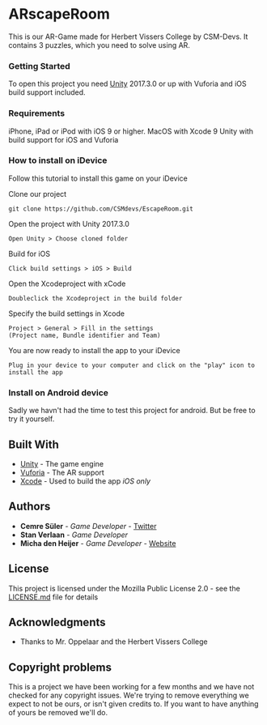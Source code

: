 # ARscapeRoom

This is our AR-Game made for Herbert Vissers College by CSM-Devs.
It contains 3 puzzles, which you need to solve using AR.

### Getting Started

To open this project you need [Unity](https://unity3d.com) 2017.3.0 or up with Vuforia and iOS build support included.

### Requirements
iPhone, iPad or iPod with iOS 9 or higher.
MacOS with Xcode 9
Unity with build support for iOS and Vuforia

### How to install on iDevice

Follow this tutorial to install this game on your iDevice

Clone our project
```
git clone https://github.com/CSMdevs/EscapeRoom.git
```

Open the project with Unity 2017.3.0
```
Open Unity > Choose cloned folder
```

Build for iOS
```
Click build settings > iOS > Build
```

Open the Xcodeproject with xCode
```
Doubleclick the Xcodeproject in the build folder
```

Specify the build settings in Xcode
```
Project > General > Fill in the settings
(Project name, Bundle identifier and Team)
```
You are now ready to install the app to your iDevice
```
Plug in your device to your computer and click on the "play" icon to install the app
```
### Install on Android device

Sadly we havn't had the time to test this project for android. But be free to try it yourself.


## Built With

* [Unity](https://unity3d.com/) -  The game engine
* [Vuforia](https://www.vuforia.com) - The AR support
* [Xcode](https://developer.apple.com/xcode/) - Used to build the app *iOS only*


## Authors

* **Cemre Süler** - *Game Developer* - [Twitter](https://twitter.com/Cemre2002Cemre)
* **Stan Verlaan** - *Game Developer*
* **Micha den Heijer** - *Game Developer* - [Website](https://Michadenheijer.nl)


## License

This project is licensed under the Mozilla Public License 2.0 - see the [LICENSE.md](LICENSE.md) file for details

## Acknowledgments

* Thanks to Mr. Oppelaar  and the Herbert Vissers College

## Copyright problems
This is a project we have been working for a few months and we have not checked for any copyright issues. We're trying to remove everything we expect to not be ours, or isn't given credits to. If you want to have anything of yours be removed we'll do.
